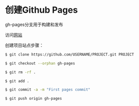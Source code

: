 # 创建Github Pages

gh-pages分支用于构建和发布

访问[网站](https://fugehappy.github.io/leargit/)

创建项目站点步骤：

```bash
$ git clone https://github.com/USERNAME/PROJECT.git PROJECT

$ git checkout --orphan gh-pages

$ git rm -rf .

$ git add .

$ git commit -a -m "First pages commit"

$ git push origin gh-pages
```
